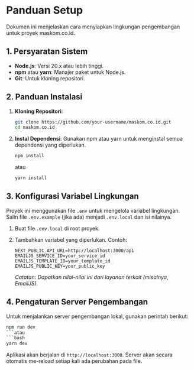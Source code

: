 # Panduan Setup

Dokumen ini menjelaskan cara menyiapkan lingkungan pengembangan untuk proyek maskom.co.id.

## 1. Persyaratan Sistem

- **Node.js**: Versi 20.x atau lebih tinggi.
- **npm** atau **yarn**: Manajer paket untuk Node.js.
- **Git**: Untuk kloning repositori.

## 2. Panduan Instalasi

1.  **Kloning Repositori**:
    ```bash
    git clone https://github.com/your-username/maskom.co.id.git
    cd maskom.co.id
    ```

2.  **Instal Dependensi**:
    Gunakan npm atau yarn untuk menginstal semua dependensi yang diperlukan.
    ```bash
    npm install
    ```
    atau
    ```bash
    yarn install
    ```

## 3. Konfigurasi Variabel Lingkungan

Proyek ini menggunakan file `.env` untuk mengelola variabel lingkungan. Salin file `.env.example` (jika ada) menjadi `.env.local` dan isi nilainya.

1.  Buat file `.env.local` di root proyek.
2.  Tambahkan variabel yang diperlukan. Contoh:
    ```
    NEXT_PUBLIC_API_URL=http://localhost:3000/api
    EMAILJS_SERVICE_ID=your_service_id
    EMAILJS_TEMPLATE_ID=your_template_id
    EMAILJS_PUBLIC_KEY=your_public_key
    ```

    *Catatan: Dapatkan nilai-nilai ini dari layanan terkait (misalnya, EmailJS).*

## 4. Pengaturan Server Pengembangan

Untuk menjalankan server pengembangan lokal, gunakan perintah berikut:

```bash
npm run dev
```atau
```bash
yarn dev
```

Aplikasi akan berjalan di `http://localhost:3000`. Server akan secara otomatis me-reload setiap kali ada perubahan pada file.
